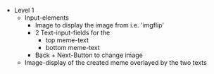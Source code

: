 - Level 1
  - Input-elements
    - Image to display the image from i.e. 'imgflip'
    - 2 Text-input-fields for the
      - top meme-text
      - bottom meme-text
    - Back + Next-Button to change image
  - Image-display of the created meme overlayed by the two texts
